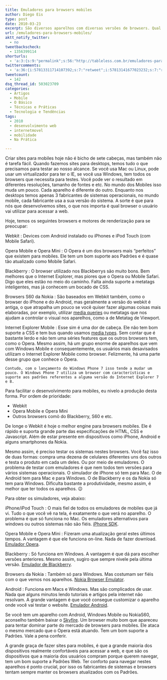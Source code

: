 ```yaml
---
title: Emuladores para browsers mobiles
author: Diego Eis
type: post
date: 2010-03-23
excerpt: São diversos aparelhos com diversas versões de browsers. Qual escolher? Por onde nivelar o desenvolvimento? Qual browser é melhor?
url: /emuladores-para-browsers-mobiles/
aktt_notify_twitter:
  - no
tweetbackscheck:
  - 1356399114
shorturls:
  - 'a:3:{s:9:"permalink";s:56:"http://tableless.com.br/emuladores-para-browsers-mobiles";s:7:"tinyurl";s:26:"http://tinyurl.com/42ro6ht";s:4:"isgd";s:19:"http://is.gd/snt0Bb";}'
twittercomments:
  - 'a:36:{i:57813311714107392;s:7:"retweet";i:57813141677023232;s:7:"retweet";i:57811911261163520;s:7:"retweet";i:57804247877697536;s:7:"retweet";i:57801060542201856;s:7:"retweet";i:57798684355723264;s:7:"retweet";i:57796522863116290;s:7:"retweet";i:57796136878092288;s:7:"retweet";i:57795710363516928;s:7:"retweet";i:57795111936987136;s:7:"retweet";i:57794104158994432;s:7:"retweet";i:57793647659323392;s:7:"retweet";i:57791666333036544;s:7:"retweet";i:57791092699037696;s:7:"retweet";i:126648264283013120;s:7:"retweet";i:127189029191036928;s:7:"retweet";i:126865771518373888;s:7:"retweet";i:126685948250554370;s:7:"retweet";i:126659840633356289;s:7:"retweet";i:126652069070372864;s:7:"retweet";i:126651491271458816;s:7:"retweet";i:126647706260226049;s:7:"retweet";i:126647547291901953;s:7:"retweet";i:126647208606044160;s:7:"retweet";i:126646181253234688;s:7:"retweet";i:126645705065512960;s:7:"retweet";i:126644027071270913;s:7:"retweet";i:126643812226445312;s:7:"retweet";i:126641930674245632;s:7:"retweet";i:126641653900509184;s:7:"retweet";i:126641634568978432;s:7:"retweet";i:126641313759248385;s:7:"retweet";i:268718079310188546;s:7:"retweet";i:268713093067075584;s:7:"retweet";i:268703954362302467;s:7:"retweet";i:268703802000035841;s:7:"retweet";}'
tweetcount:
  - 142
dsq_thread_id: 503023709
categories:
  - Artigos
  - Mobile
  - O Básico
  - Técnicas e Práticas
  - Tecnologia e Tendências
tags:
  - 2010
  - desenvolvimento web
  - internetmovel
  - mobilidade
  - Na Prática

---
```

Criar sites para mobiles hoje não é bicho de sete cabeças, mas também não é tarefa fácil. Quando fazemos sites para desktops, temos tudo o que precisamos para testar ao nosso alcance. Se você usa Mac ou Linux, pode usar um virtualizador para ter o IE, se você usa Windows, tem todos os browsers que necessita para testes. Você pode ver o resultado em diferentes resoluções, tamanho de fontes e etc. No mundo dos Mobiles isso muda um pouco. Cada aparelho é diferente do outro. Enquanto nos desktops temos apenas 3 fabricantes de sistemas operacionais, no mundo mobile, cada fabricante usa a sua versão do sistema. A sorte é que para nós que desenvolvemos sites, o que nos importa é qual browser o usuário vai utilizar para acessar a web.

Hoje, temos os seguintes browsers e motores de renderização para se preocupar:

Webkit
:   Devices com Android instalado ou iPhones e iPod Touch (com Mobile Safari).

Opera Mobile e Opera Mini
:   O Opera é um dos browsers mais &#8220;perfeitos&#8221; que existem para mobiles. Ele tem um bom suporte aos Padrões e é quase tão atualizado como Mobile Safari.

Blackberry
:   O browser utilizado nos Blackberrys são muito bons. Bem melhores que o Internet Explorer, mas piores que o Opera ou Mobile Safari. Digo que eles estão no meio do caminho. Falta ainda suporte a metatags inteligentes, mas já conhecem um bocado de CSS.

Browsers S60 da Nokia
:   São baseados em Webkit também, como o browser do iPhone e do Android, mas geralmente a versão do webkit é antiga, o que atrapalha um pouco se você quiser fazer algumas coisas mais elaboradas, por exemplo, utilizar [media queries][1] ou metatags que nos ajudam a controlar o visual nos aparelhos, como a de Metatag de Viewport. 

Internet Explorer Mobile
:   Esse sim é uma dor de cabeça. Ele não tem bom suporte a CSS e tem bus quando usamos [media types][2]. Sem contar que é bastante lerdo e não tem uma séries features que os outros browsers tem, como o Opera. Mesmo assim, há um grupo enorme de aparelhos que vem com Windows Mobile e consequentemente, os usuários mais desavisados utilizam o Internet Explorer Mobile como browser. Felizmente, há uma parte desse grupo que conhece o Opera.
  
    Contudo, com o lançamento do Windows Phone 7 isso tende a mudar um pouco. O Windows Phone 7 utiliza um browser com características e suporte aos padrões referentes a alguma versão do Internet Explorer 7 e 8. 

Para facilitar o desenvolvimento para mobiles, eu nivelo a produção desta forma. Por ordem de prioridade:

  * Webkit
  * Opera Mobile e Opera Mini
  * Outros browsers comò do Blackberry, S60 e etc.

De longe o Webkit é hoje o melhor engine para browsers mobiles. Ele é rápido e suporta grande parte das especificações de HTML, CSS e Javascript. Além de estar presente em dispositivos como iPhone, Android e alguns smartphones da Nokia.

Mesmo assim, é preciso testar os sistemas nestes browsers. Você faz isso de duas formas: compra uma dezena de celulares diferentes uns dos outros e testa o produto em cada um deles. Ou por meio de emuladores. O problema de testar com emuladores é que nem todos tem versões para vários sistemas operacionais. O simulador de iPhone só tem para Mac. O de Android tem para Mac e para Windows. O de Blackberry e os da Nokia só tem para Windows. Dificulta bastante a produtividade, mesmo assim, é melhor que ter todos os aparelhos. 😉

Para obter os simuladores, veja abaixo:

iPhone/iPod Touch
:   O mais fiel de todos os emuladores de mobiles que já vi. Tudo o que você vê na tela, é exatamente o que verá no aparelho. O problema é que só funciona no Mac. Os emuladores alternativos para windows ou outros sistemas não são fiéis. [iPhone SDK][3].

Opera Mobile e Opera Mini
:   Fizeram uma atualização geral estes últimos tempos. A vantagem é que ele funciona on-line. Nada de fazer download. [Emulador Opera][4].

Blackberry
:   Só funciona em Windows. A vantagem é que dá para escolher versões anteriores. Mesmo assim, sugiro que sempre nivele pela última versão. [Emulador de Blackberry][5].

Browsers da Nokia
:   Também só para Windows. Mas costumam ser fiéis com o que vemos nos aparelhos. [Nokia Browser Emulator][6].

Android
:   Funciona em Macs e Windows. Mas são complicados de usar. Nada que alguns minutos lendo tutoriais e artigos pela internet não resolvam. A grande vantagem é que você consegue customizar o aparelho onde você vai testar o website. [Emulador Android][7].

Se você tem um aparelho com Android, Windows Mobile ou NokiaS60, aconselho também baixar o [Skyfire][8]. Um browser muito bom que apareceu para tentar dominar parte do mercado de browsers para mobiles. Ele ataca o mesmo mercado que o Opera está atuando. Tem um bom suporte a Padrões. Vale a pena conferir.

A grande graça de fazer sites para mobiles, é que a grande maioria dos dispositivos realmente confortáveis para acessar a web, e que são os dispositivos que a maioria dos usuários compram porque querem navegar, tem um bom suporte a Padrões Web. Ter conforto para navegar nestes aparelhos é ponto crucial, por isso os fabricantes de sistemas e browsers tentam sempre manter os browsers atualizados com os Padrões.

 [1]: http://tableless.com.br/introducao-sobre-media-queries
 [2]: http://tableless.com.br/sites-para-dispositivos-moveis-mediatype
 [3]: http://developer.apple.com/iphone/index.action
 [4]: http://www.opera.com/mobile/demo/
 [5]: https://www.blackberry.com/Downloads/entry.do?code=060AD92489947D410D897474079C1477
 [6]: http://www.forum.nokia.com/info/sw.nokia.com/id/db2c69a2-4066-46ff-81c4-caac8872a7c5/NMB40_install.zip.html
 [7]: http://developer.android.com/guide/developing/tools/emulator.html
 [8]: http://www.skyfire.com/